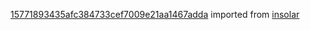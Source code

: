 [15771893435afc384733cef7009e21aa1467adda](https://github.com/insolar/insolar/commit/15771893435afc384733cef7009e21aa1467adda) imported from [insolar](https://github.com/insolar/insolar)
